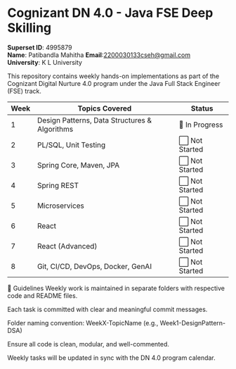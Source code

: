 
# Cognizant DN 4.0 - Java FSE Deep Skilling

**Superset ID**: 4995879  
**Name**: Patibandla Mahitha 
**Email**:[2200030133cseh@gmail.com](mailto:2200030133cseh@gmail.com)  
**University**: K L University

This repository contains weekly hands-on implementations as part of the Cognizant Digital Nurture 4.0 program under the Java Full Stack Engineer (FSE) track.

| Week | Topics Covered                                | Status         |
| ---- | --------------------------------------------- | -------------- |
| 1    | Design Patterns, Data Structures & Algorithms | 🔄 In Progress |
| 2    | PL/SQL, Unit Testing                          | ⬜️ Not Started |
| 3    | Spring Core, Maven, JPA                       | ⬜️ Not Started |
| 4    | Spring REST                                   | ⬜️ Not Started |
| 5    | Microservices                                 | ⬜️ Not Started |
| 6    | React                                         | ⬜️ Not Started |
| 7    | React (Advanced)                              | ⬜️ Not Started |
| 8    | Git, CI/CD, DevOps, Docker, GenAI             | ⬜️ Not Started |

📌 Guidelines
Weekly work is maintained in separate folders with respective code and README files.

Each task is committed with clear and meaningful commit messages.

Folder naming convention: WeekX-TopicName (e.g., Week1-DesignPattern-DSA)

Ensure all code is clean, modular, and well-commented.

Weekly tasks will be updated in sync with the DN 4.0 program calendar.

